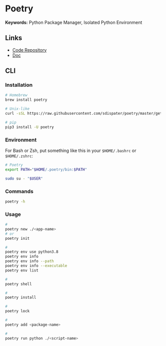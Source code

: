 # Poetry

**Keywords:** Python Package Manager, Isolated Python Environment

## Links

- [Code Repository](https://github.com/python-poetry/poetry)
- [Doc](https://poetry.eustace.io/docs/)

## CLI

### Installation

```sh
# Homebrew
brew install poetry

# Unix-like
curl -sSL https://raw.githubusercontent.com/sdispater/poetry/master/get-poetry.py | python

# pip
pip3 install -U poetry
```

### Environment

For Bash or Zsh, put something like this in your `$HOME/.bashrc` or `$HOME/.zshrc`:

```sh
# Poetry
export PATH="$HOME/.poetry/bin:$PATH"
```

```sh
sudo su - "$USER"
```

### Commands

```sh
poetry -h
```

### Usage

```sh
#
poetry new ./<app-name>
# or
poetry init

#
poetry env use python3.8
poetry env info
poetry env info --path
poetry env info --executable
poetry env list

#
poetry shell

#
poetry install

#
poetry lock

#
poetry add <package-name>

#
poetry run python ./<script-name>
```
